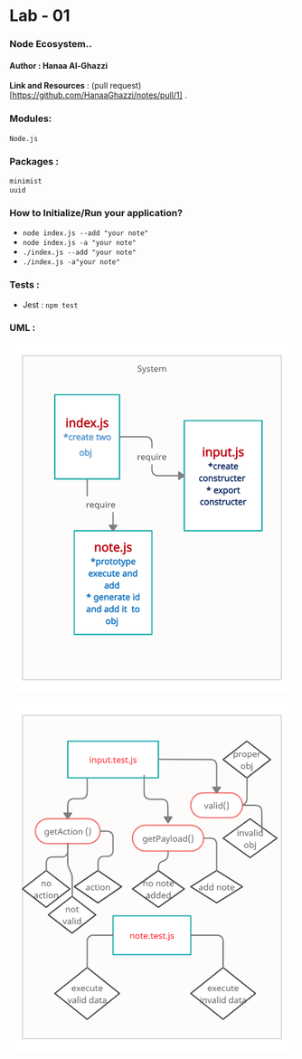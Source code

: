 # Lab - 01 
 
 ### Node Ecosystem.. 

 #### Author : Hanaa Al-Ghazzi 

**Link and Resources** : 
 (pull request)[https://github.com/HanaaGhazzi/notes/pull/1] . 

 ### Modules:
```
Node.js
```
### Packages : 

``` 
minimist
uuid 
```
### How to Initialize/Run your application?

- ```node index.js --add "your note" ```
- ```node index.js -a "your note" ```
- ```./index.js --add "your note" ```
- ```./index.js -a"your note" ```

### Tests : 

- Jest : ```npm test``` 

### UML : 

![/](./uml/uml-class01.png)

![/](./uml/uml-class02.png)
